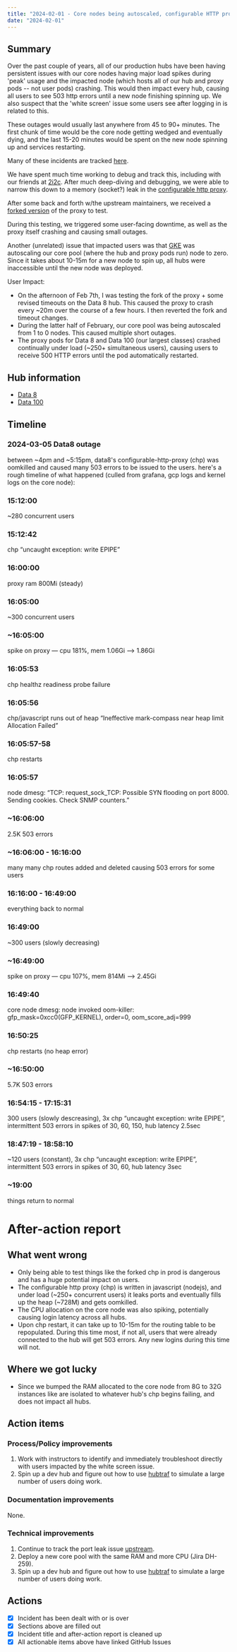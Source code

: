 ```yaml
---
title: "2024-02-01 - Core nodes being autoscaled, configurable HTTP proxy crashes"
date: "2024-02-01"
---
```


## Summary

Over the past couple of years, all of our production hubs have been having persistent issues with our core nodes having major load spikes during 'peak' usage and the impacted node (which hosts all of our hub and proxy pods -- not user pods) crashing. This would then impact every hub, causing all users to see 503 http errors until a new node finishing spinning up.  We also suspect that the 'white screen' issue some users see after logging in is related to this.

These outages would usually last anywhere from 45 to 90+ minutes.  The first chunk of time would be the core node getting wedged and eventually dying, and the last 15-20 minutes would be spent on the new node spinning up and services restarting.

Many of these incidents are tracked [here](https://github.com/berkeley-dsep-infra/datahub/issues/2791).

We have spent much time working to debug and track this, including with our friends at [2i2c](https://2i2c.org). After much deep-diving and debugging, we were able to narrow this down to a memory (socket?) leak in the [configurable http proxy](https://github.com/jupyterhub/configurable-http-proxy/issues/434).

After some back and forth w/the upstream maintainers, we received a [forked version](https://github.com/berkeley-dsep-infra/datahub/pull/5501) of the proxy to test.

During this testing, we triggered some user-facing downtime, as well as the proxy itself crashing and causing small outages. 

Another (unrelated) issue that impacted users was that [GKE](https://cloud.google.com/kubernetes-engine) was autoscaling our core pool (where the hub and proxy pods run) node to zero. Since it takes about 10-15m for a new node to spin up, all hubs were inaccessible until the new node was deployed.

User Impact:

<!-- 
Quick summary of the problem. Update this section as we learn more, answering:

- what user impact was
- how long it was
- what went wrong and how we fixed it.
-->

- On the afternoon of Feb 7th, I was testing the fork of the proxy + some revised timeouts on the Data 8 hub.  This caused the proxy to crash every ~20m over the course of a few hours.  I then reverted the fork and timeout changes.
- During the latter half of February, our core pool was being autoscaled from 1 to 0 nodes.  This caused multiple short outages.
- The proxy pods for Data 8 and Data 100 (our largest classes) crashed continually under load (~250+ simultaneous users), causing users to receive 500 HTTP errors until the pod automatically restarted.

## Hub information

- [Data 8](https://data8.datahub.berkeley.edu)
- [Data 100](https://data100.datahub.berkeley.edu)

## Timeline

### 2024-03-05 Data8 outage
between ~4pm and ~5:15pm, data8's configurable-http-proxy (chp) was oomkilled and caused many 503 errors to be issued to the users.  here's a rough timeline of what happened (culled from grafana, gcp logs and kernel logs on the core node):

### 15:12:00
~280 concurrent users

### 15:12:42
chp “uncaught exception: write EPIPE”

### 16:00:00
proxy ram 800Mi (steady)

### 16:05:00
~300 concurrent users

### ~16:05:00
spike on proxy — cpu 181%, mem 1.06Gi --> 1.86Gi

### 16:05:53
chp healthz readiness probe failure 

### 16:05:56
chp/javascript runs out of heap “Ineffective mark-compass near heap limit Allocation Failed”

### 16:05:57-58
chp restarts

### 16:05:57
node dmesg: “TCP: request_sock_TCP: Possible SYN flooding on port 8000. Sending cookies.  Check SNMP counters.”

### ~16:06:00
2.5K 503 errors

### ~16:06:00 - 16:16:00
many many chp routes added and deleted causing 503 errors for some users

### 16:16:00 - 16:49:00
everything back to normal

### 16:49:00
~300 users (slowly decreasing)

### ~16:49:00
spike on proxy — cpu 107%, mem 814Mi --> 2.45Gi

### 16:49:40
core node dmesg:  node invoked oom-killer: gfp_mask=0xcc0(GFP_KERNEL), order=0, oom_score_adj=999

### 16:50:25
chp restarts (no heap error)

### ~16:50:00
5.7K 503 errors

### 16:54:15 - 17:15:31
300 users (slowly descreasing), 3x chp “uncaught exception: write EPIPE”, intermittent 503 errors in spikes of 30, 60, 150, hub latency 2.5sec 

### 18:47:19 - 18:58:10
~120 users (constant), 3x chp “uncaught exception: write EPIPE”, intermittent 503 errors in spikes of 30, 60, hub latency 3sec

### ~19:00
things return to normal

# After-action report

## What went wrong

- Only being able to test things like the forked chp in prod is dangerous and has a huge potential impact on users.
- The configurable http proxy (chp) is written in javascript (nodejs), and under load (~250+ concurrent users) it leaks ports and eventually fills up the heap (~728M) and gets oomkilled.
- The CPU allocation on the core node was also spiking, potentially causing login latency across all hubs.
- Upon chp restart, it can take up to 10-15m for the routing table to be repopulated.  During this time most, if not all, users that were already connected to the hub will get 503 errors.  Any new logins during this time will not.

## Where we got lucky

- Since we bumped the RAM allocated to the core node from 8G to 32G instances like are isolated to whatever hub's chp begins failing, and does not impact all hubs.

## Action items

### Process/Policy improvements

1. Work with instructors to identify and immediately troubleshoot directly with users impacted by the white screen issue.
2. Spin up a dev hub and figure out how to use [hubtraf](https://github.com/yuvipanda/hubtraf) to simulate a large number of users doing work.

### Documentation improvements

None.

### Technical improvements

1. Continue to track the port leak issue [upstream](https://github.com/jupyterhub/configurable-http-proxy/issues/434).
2. Deploy a new core pool with the same RAM and more CPU (Jira DH-259).
3. Spin up a dev hub and figure out how to use [hubtraf](https://github.com/yuvipanda/hubtraf) to simulate a large number of users doing work.

## Actions

- [x] Incident has been dealt with or is over
- [x] Sections above are filled out
- [x] Incident title and after-action report is cleaned up
- [x] All actionable items above have linked GitHub Issues
